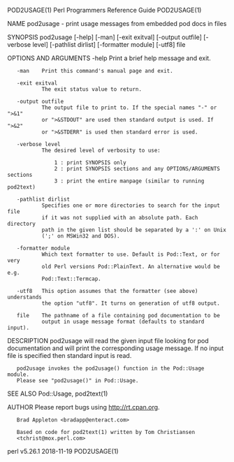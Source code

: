 POD2USAGE(1)           Perl Programmers Reference Guide          POD2USAGE(1)

NAME
       pod2usage - print usage messages from embedded pod docs in files

SYNOPSIS
       pod2usage   [-help] [-man] [-exit exitval] [-output outfile] [-verbose
                   level] [-pathlist dirlist] [-formatter module] [-utf8]
                   file

OPTIONS AND ARGUMENTS
       -help   Print a brief help message and exit.

       -man    Print this command's manual page and exit.

       -exit exitval
               The exit status value to return.

       -output outfile
               The output file to print to. If the special names "-" or ">&1"
               or ">&STDOUT" are used then standard output is used. If ">&2"
               or ">&STDERR" is used then standard error is used.

       -verbose level
               The desired level of verbosity to use:

                   1 : print SYNOPSIS only
                   2 : print SYNOPSIS sections and any OPTIONS/ARGUMENTS sections
                   3 : print the entire manpage (similar to running pod2text)

       -pathlist dirlist
               Specifies one or more directories to search for the input file
               if it was not supplied with an absolute path. Each directory
               path in the given list should be separated by a ':' on Unix
               (';' on MSWin32 and DOS).

       -formatter module
               Which text formatter to use. Default is Pod::Text, or for very
               old Perl versions Pod::PlainText. An alternative would be e.g.
               Pod::Text::Termcap.

       -utf8   This option assumes that the formatter (see above) understands
               the option "utf8". It turns on generation of utf8 output.

       file    The pathname of a file containing pod documentation to be
               output in usage message format (defaults to standard input).

DESCRIPTION
       pod2usage will read the given input file looking for pod documentation
       and will print the corresponding usage message.  If no input file is
       specified then standard input is read.

       pod2usage invokes the pod2usage() function in the Pod::Usage module.
       Please see "pod2usage()" in Pod::Usage.

SEE ALSO
       Pod::Usage, pod2text(1)

AUTHOR
       Please report bugs using <http://rt.cpan.org>.

       Brad Appleton <bradapp@enteract.com>

       Based on code for pod2text(1) written by Tom Christiansen
       <tchrist@mox.perl.com>

perl v5.26.1                      2018-11-19                     POD2USAGE(1)
